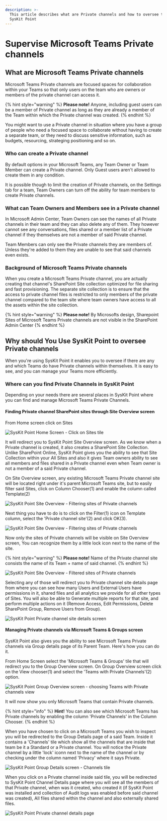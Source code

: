 ```yaml
---
description: >-
  This article describes what are Private channels and how to oversee them using
  SysKit Point
---
```


# Supervise Microsoft Teams Private channels

## What are Microsoft Teams Private channels

Microsoft Teams Private channels are focused spaces for collaboration within your Teams so that only users on the team who are owners or members of the private channel can access it. 

{% hint style="warning" %}
**Please note!** Anyone, including guest users can be a member of Private channel as long as they are already a member of the Team within which the Private channel was created.
{% endhint %}

You might want to use a Private channel in situation where you have a group of people who need a focused space to collaborate without having to create a separate team, or they need to discuss sensitive information, such as budgets, resourcing, strateging positioning and so on.

### Who can create a Private channel

By default options in your Microsoft Teams, any Team Owner or Team Member can create a Private channel. Only Guest users aren't allowed to create them in any condition. 

It is possible though to limit the creation of Private channels, on the Settings tab for a team, Team Owners can turn off the ability for team members to create Private channels.

### What can Team Owners and Members see in a Private channel

In Microsoft Admin Center, Team Owners can see the names of all Private channels in their team and they can also delete any of them. They however cannot see any conversations, files shared or a member list of a Private channel if they themselves are not a member of said Private channel.

Team Members can only see the Private channels they are members of. Unless they're added to them they are unable to see that said channels even exists.

### Background of Microsoft Teams Private channels

When you create a Microsoft Teams Private channel, you are actually creating that channel's SharePoint Site collection optimized for file sharing and fast provisioning. The separate site collection is to ensure that the access to private channel files is restricted to only members of the private channel compared to the team site where team owners have access to all the assets within the site collection.

{% hint style="warning" %}
**Please note!** By Microsofts design, Sharepoint Sites of Microsoft Teams Private channels are not visible in the SharePoint Admin Center
{% endhint %}

## Why should You Use SysKit Point to oversee Private channels

When you're using SysKit Point it enables you to oversee if there are any and which Teams do have Private channels within themselves. It is easy to see, and you can manage your Teams more efficiently.

### Where can you find Private Channels in SysKit Point

Depending on your needs there are several places in SysKit Point where you can find and manage Microsoft Teams Private Channels.

#### Finding Private channel SharePoint sites through Site Overview screen

From Home screen click on Sites

![SysKit Point Home Screen - Click on Sites tile](../.gitbook/assets/pc-clanak-1.png)

It will redirect you to SysKit Point Site Overview screen. As we know when a Private channel is created, it also creates a SharePoint Site Collection. Unlike SharePoint Online, SysKit Point gives you the ability to see that Site Collection within your All Sites and also it gives Team owners ability to see all members and files shared in a Private channel even when Team owner is not a member of a said Private channel. 

On Site Overview screen, any existing Microsoft Teams Private channel site will be located right under it's parent Microsoft Teams site, but to easily filter said Sites, click on Column Chooser\(1\) and enable the column called Template\(2\)

![SysKit Point Site Overview - Filtering sites of Private channels](../.gitbook/assets/pc-clanak-2.png)

Next thing you have to do is to click on the Filter\(1\) icon on Template column, select the 'Private channel site'\(2\) and click OK\(3\).

![SysKit Point Site Overview - Filtering sites of Private channels](../.gitbook/assets/pc-clanak-3.png)

Now only the sites of Private channels will be visible on Site Overview screen, You can recognize them by a little lock icon next to the name of the site.

{% hint style="warning" %}
**Please note!** Name of the Private channel site consists the name of its Team + name of said channel.
{% endhint %}

![SysKit Point Site Overview - Filtered sites of Private channels](../.gitbook/assets/pc-clanak-4.png)

Selecting any of those will redirect you to Private channel site details page from where you can see how many Users and External Users have permissions in it, shared files and all analytics we provide for all other types of Sites. You will also be able to Generate multiple reports for that site, and perform multiple actions on it \(Remove Access, Edit Permissions, Delete SharePoint Group, Remove Users from Group\).

![SysKit Point Private channel site details screen](../.gitbook/assets/pc-clanak-5.png)

#### Managing Private channels via Microsoft Teams & Groups screen

SysKit Point also gives you the ability to see Microsoft Teams Private channels via Group details page of its Parent Team. Here's how you can do it. 

From Home Screen select the 'Microsoft Teams & Groups' tile that will redirect you to the Group Overview screen. On Group Overview screen click on the View chooser\(1\) and select the 'Teams with Private Channels'\(2\) option.

![SysKit Point Group Overview screen - choosing Teams with Private channels view](../.gitbook/assets/pc-clanak-6.png)

It will now show you only Microsoft Teams that contain Private channels. 

{% hint style="info" %}
**Hint!** You can also see which Microsoft Teams has Private channels by enabling the column 'Private Channels' in the Column Chooser.
{% endhint %}

When you have chosen to click on a Microsoft Teams you wish to inspect you will be redirected to the Group Details page of a said Team. Inside it contains a 'Channels' tile which show all the channels that are inside that team be it a Standard or a Private channel. You will notice the Private channel by a little 'lock' iconn next to the name of the channel or by checking under the column named 'Privacy' where it says Private.

![SysKit Point Group Details screen - Channels tile](../.gitbook/assets/pc-clanak-7.png)

When you click on a Private channel inside said tile, you will be redirected to SysKit Point Channel Details page where you will see all the members of that Private channel, when was it created, who created it \(if SysKit Point was installed and collection of Audit logs was enabled before said channel was created\), All files shared within the channel and also externally shared files.

![SysKit Point Private channel details page](../.gitbook/assets/pc-clanak-8.png)

### 




